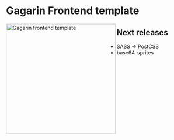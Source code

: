 # Gagarin Frontend template

<img align="left" width="300" height="300" src="https://raw.githubusercontent.com/neonick/gagarin/master/src/img/logo.png" title="Gagarin frontend template">

## Next releases

- SASS → [PostCSS](https://github.com/postcss/postcss "PostCSS")
- base64-sprites